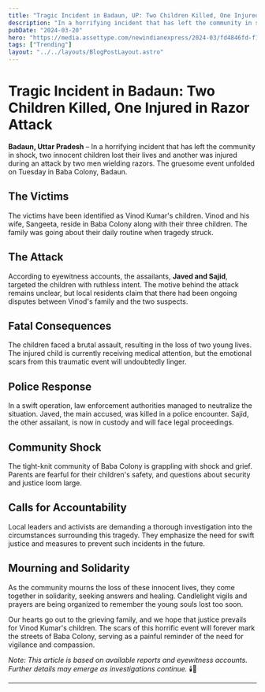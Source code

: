 ```yaml
---
title: "Tragic Incident in Badaun, UP: Two Children Killed, One Injured in Razor Attack"
description: "In a horrifying incident that has left the community in shock, two innocent children lost their lives and another was injured during an attack by two men wielding razors."
pubDate: "2024-03-20"
hero: "https://media.assettype.com/newindianexpress/2024-03/fd4846fd-f1af-4931-b730-dd8120d6a6f5/ac5065c6fc38126c1c597ebadac6dc3f.jpg?w=1200&h=675&auto=format%2Ccompress&fit=max&enlarge=true"
tags: ["Trending"]
layout: "../../layouts/BlogPostLayout.astro"
---
```

# Tragic Incident in Badaun: Two Children Killed, One Injured in Razor Attack

**Badaun, Uttar Pradesh** – In a horrifying incident that has left the community in shock, two innocent children lost their lives and another was injured during an attack by two men wielding razors. The gruesome event unfolded on Tuesday in Baba Colony, Badaun.

## The Victims
The victims have been identified as Vinod Kumar's children. Vinod and his wife, Sangeeta, reside in Baba Colony along with their three children. The family was going about their daily routine when tragedy struck.

## The Attack
According to eyewitness accounts, the assailants, **Javed and Sajid**, targeted the children with ruthless intent. The motive behind the attack remains unclear, but local residents claim that there had been ongoing disputes between Vinod's family and the two suspects.

## Fatal Consequences
The children faced a brutal assault, resulting in the loss of two young lives. The injured child is currently receiving medical attention, but the emotional scars from this traumatic event will undoubtedly linger.

## Police Response
In a swift operation, law enforcement authorities managed to neutralize the situation. Javed, the main accused, was killed in a police encounter. Sajid, the other assailant, is now in custody and will face legal proceedings.

## Community Shock
The tight-knit community of Baba Colony is grappling with shock and grief. Parents are fearful for their children's safety, and questions about security and justice loom large.

## Calls for Accountability
Local leaders and activists are demanding a thorough investigation into the circumstances surrounding this tragedy. They emphasize the need for swift justice and measures to prevent such incidents in the future.

## Mourning and Solidarity
As the community mourns the loss of these innocent lives, they come together in solidarity, seeking answers and healing. Candlelight vigils and prayers are being organized to remember the young souls lost too soon.

Our hearts go out to the grieving family, and we hope that justice prevails for Vinod Kumar's children. The scars of this horrific event will forever mark the streets of Baba Colony, serving as a painful reminder of the need for vigilance and compassion.

*Note: This article is based on available reports and eyewitness accounts. Further details may emerge as investigations continue.* 🕯️🙏

---